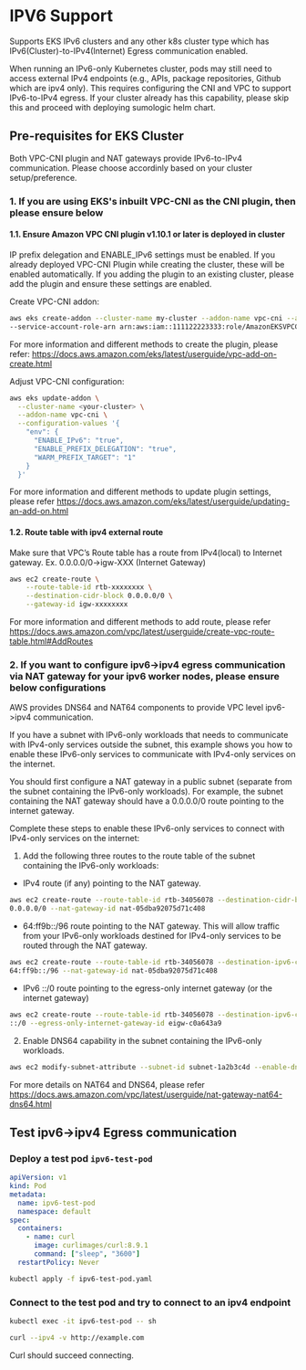 # IPV6 Support

Supports EKS IPv6 clusters and any other k8s cluster type which has IPv6(Cluster)-to-IPv4(Internet) Egress communication enabled.

When running an IPv6-only Kubernetes cluster, pods may still need to access external IPv4 endpoints (e.g., APIs, package repositories, Github which are ipv4 only). This requires configuring the CNI and VPC  to support IPv6-to-IPv4 egress. If your cluster already has this capability, please skip this and proceed with deploying sumologic helm chart.

## Pre-requisites for EKS Cluster
Both VPC-CNI plugin and NAT gateways provide IPv6-to-IPv4 communication. Please choose accordinly based on your cluster setup/preference.

### 1. If you are using EKS's inbuilt VPC-CNI as the CNI plugin, then please ensure below

#### 1.1. Ensure Amazon VPC CNI plugin v1.10.1 or later is deployed in cluster

IP prefix delegation and ENABLE_IPv6 settings must be enabled. If you already deployed VPC-CNI Plugin while creating the cluster, these will
be enabled automatically. If you adding the plugin to an existing cluster, please add the plugin and ensure these settings are enabled.

Create VPC-CNI addon:

```bash
aws eks create-addon --cluster-name my-cluster --addon-name vpc-cni --addon-version v1.20.0-eksbuild.1 \
--service-account-role-arn arn:aws:iam::111122223333:role/AmazonEKSVPCCNIRole
```

For more information and different methods to create the plugin, please refer:
https://docs.aws.amazon.com/eks/latest/userguide/vpc-add-on-create.html

Adjust VPC-CNI configuration:

```bash
aws eks update-addon \
  --cluster-name <your-cluster> \
  --addon-name vpc-cni \
  --configuration-values '{
    "env": {
      "ENABLE_IPv6": "true",
      "ENABLE_PREFIX_DELEGATION": "true",
      "WARM_PREFIX_TARGET": "1"
    }
  }'
```

For more information and different methods to update plugin settings, please refer
https://docs.aws.amazon.com/eks/latest/userguide/updating-an-add-on.html

#### 1.2. Route table with ipv4 external route

Make sure that VPC’s Route table has a route from IPv4(local) to Internet gateway. Ex. 0.0.0.0/0→igw-XXX (Internet Gateway)

```bash
aws ec2 create-route \
    --route-table-id rtb-xxxxxxxx \
    --destination-cidr-block 0.0.0.0/0 \
    --gateway-id igw-xxxxxxxx
```

For more information and different methods to add route, please refer
https://docs.aws.amazon.com/vpc/latest/userguide/create-vpc-route-table.html#AddRoutes

### 2. If you want to configure ipv6->ipv4 egress communication via NAT gateway for your ipv6 worker nodes, please ensure below configurations

AWS provides DNS64 and NAT64 components to provide VPC level ipv6->ipv4 communication.

If you have a subnet with IPv6-only workloads that needs to communicate with IPv4-only services outside the subnet, this example shows you how to enable these IPv6-only services to communicate with IPv4-only services on the internet.

You should first configure a NAT gateway in a public subnet (separate from the subnet containing the IPv6-only workloads). For example, the subnet containing the NAT gateway should have a 0.0.0.0/0 route pointing to the internet gateway.

Complete these steps to enable these IPv6-only services to connect with IPv4-only services on the internet:

1. Add the following three routes to the route table of the subnet containing the IPv6-only workloads:

- IPv4 route (if any) pointing to the NAT gateway.
```bash
aws ec2 create-route --route-table-id rtb-34056078 --destination-cidr-block
0.0.0.0/0 --nat-gateway-id nat-05dba92075d71c408
```
- 64:ff9b::/96 route pointing to the NAT gateway. This will allow traffic from your IPv6-only workloads destined for IPv4-only services to be routed through the NAT gateway.
```bash
aws ec2 create-route --route-table-id rtb-34056078 --destination-ipv6-cidr-block
64:ff9b::/96 --nat-gateway-id nat-05dba92075d71c408
```
- IPv6 ::/0 route pointing to the egress-only internet gateway (or the internet gateway)
```bash
aws ec2 create-route --route-table-id rtb-34056078 --destination-ipv6-cidr-block
::/0 --egress-only-internet-gateway-id eigw-c0a643a9
```

2. Enable DNS64 capability in the subnet containing the IPv6-only workloads.
```bash
aws ec2 modify-subnet-attribute --subnet-id subnet-1a2b3c4d --enable-dns64
```
For more details on NAT64 and DNS64, please refer https://docs.aws.amazon.com/vpc/latest/userguide/nat-gateway-nat64-dns64.html

## Test ipv6->ipv4 Egress communication

### Deploy a test pod `ipv6-test-pod`

```yaml
apiVersion: v1
kind: Pod
metadata:
  name: ipv6-test-pod
  namespace: default
spec:
  containers:
    - name: curl
      image: curlimages/curl:8.9.1
      command: ["sleep", "3600"]
  restartPolicy: Never
```

```bash
kubectl apply -f ipv6-test-pod.yaml
```

### Connect to the test pod and try to connect to an ipv4 endpoint

```bash
kubectl exec -it ipv6-test-pod -- sh

curl --ipv4 -v http://example.com
```

Curl should succeed connecting.
